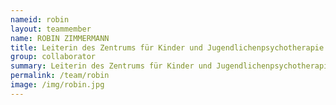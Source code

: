 ```yaml
---
nameid: robin
layout: teammember
name: ROBIN ZIMMERMANN
title: Leiterin des Zentrums für Kinder und Jugendlichenpsychotherapie
group: collaborator
summary: Leiterin des Zentrums für Kinder und Jugendlichenpsychotherapie am Forschungs- und Behandlungszentrum für psychische GesundheitProf Schneider, Lehrstur Klinische Kinder- und Jugendpsychologie, Ruhr-Universität, Bochum
permalink: /team/robin
image: /img/robin.jpg
---
```



